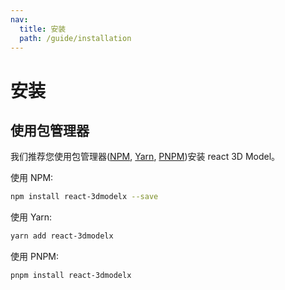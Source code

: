 ```yaml
---
nav:
  title: 安装
  path: /guide/installation
---
```


# 安装

## 使用包管理器

我们推荐您使用包管理器([NPM](https://www.npmjs.com/), [Yarn](https://yarnpkg.com/), [PNPM](https://pnpm.io/))安装 react 3D Model。

使用 NPM:

```bash
npm install react-3dmodelx --save
```

使用 Yarn:

```bash
yarn add react-3dmodelx
```

使用 PNPM:

```bash
pnpm install react-3dmodelx
```
